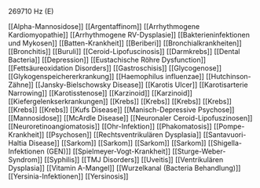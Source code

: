 269710 Hz (E)

[[Alpha-Mannosidose]]
[[Argentaffinom]]
[[Arrhythmogene Kardiomyopathie]]
[[Arrhythmogene RV-Dysplasie]]
[[Bakterieninfektionen und Mykosen]]
[[Batten-Krankheit]]
[[Beriberi]]
[[Bronchialkrankheiten]]
[[Bronchitis]]
[[Buruli]]
[[Ceroid-Lipofuscinosis]]
[[Darmkrebs]]
[[Dental Bacteria]]
[[Depression]]
[[Eustachische Röhre Dysfunction]]
[[Fettsäureoxidation Disorders]]
[[Gastroschisis]]
[[Glycogenose]]
[[Glykogenspeichererkrankung]]
[[Haemophilus influenzae]]
[[Hutchinson-Zähne]]
[[Jansky-Bielschowsky Disease]]
[[Karotis Ulcer]]
[[Karotisarterie Narrowing]]
[[Karotisstenose]]
[[Karzinoid]]
[[Karzinoid]]
[[Kiefergelenkserkrankungen]]
[[Krebs]]
[[Krebs]]
[[Krebs]]
[[Krebs]]
[[Krebs]]
[[Krebs]]
[[Kufs Disease]]
[[Manisch-Depressive Psychose]]
[[Mannosidose]]
[[McArdle Disease]]
[[Neuronaler Ceroid-Lipofuszinosen]]
[[Neuroretinoangiomatosis]]
[[Ohr-Infektion]]
[[Phakomatosis]]
[[Pompe-Krankheit]]
[[Psychosen]]
[[Rechtsventrikulären Dysplasia]]
[[Santavuori-Haltia Disease]]
[[Sarkom]]
[[Sarkom]]
[[Sarkom]]
[[Sarkom]]
[[Shigella-Infektionen (GEN)]]
[[Spielmeyer-Vogt-Krankheit]]
[[Sturge-Weber-Syndrom]]
[[Syphilis]]
[[TMJ Disorders]]
[[Uveitis]]
[[Ventrikulären Dysplasia]]
[[Vitamin A-Mangel]]
[[Wurzelkanal (Bacteria Behandlung)]]
[[Yersinia-Infektionen]]
[[Yersinosis]]